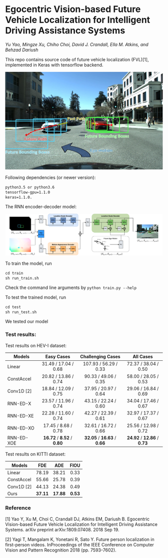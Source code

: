 # Egocentric Vision-based Future Vehicle Localization for Intelligent Driving Assistance Systems
*Yu Yao, Mingze Xu, Chiho Choi, David J. Crandall, Ella M. Atkins, and Behzad Dariush*

This repo contains source code of future vehicle localization (FVL)[1], implemented in Keras with tensorflow backend.

![introduction](/data/samples/ad.jpg?raw=true)

Following dependencies (or newer version):
	
	python3.5 or python3.6
	tensorflow-gpu=1.1.0
	keras=1.1.0.
The RNN encoder-decoder model:

![introduction](/data/samples/network.png?raw=true)

To train the model, run

	cd train
	sh run_train.sh
	
Check the command line arguments by ```python train.py --help```

To test the trained model, run
	
	cd test
	sh run_test.sh

We tested our model 

### Test results:
Test results on HEV-I dataset:

| Models              |               Easy Cases              |            Challenging Cases          |                All Cases               |
|------------------------------|:----------------------------------------------:|:-----------------------------------------------:|:-----------------------------------------------:|
| Linear                       |              31.49 / 17.04 / 0.68              |              107.93 / 56.29 / 0.33              |               72.37 / 38.04 / 0.50              |
| ConstAccel                   |              20.82 / 13.86 / 0.74              |               90.33 / 49.06 / 0.35              |               58.00 / 28.05 / 0.53              |
| Conv1D [2] |              18.84 / 12.09 / 0.75              |               37.95 / 20.97 / 0.64              |               29.06 / 16.84 / 0.69              |
| RNN-ED-X                     |              23.57 / 11.96 / 0.74              |               43.15 / 22.24 / 0.60              |               34.04 / 17.46 / 0.67              |
| RNN-ED-XE                    |              22.28 / 11.60 / 0.74              |               42.27 / 22.39 / 0.61              |               32.97 / 17.37 / 0.67              |
| RNN-ED-XO                    |               17.45 / 8.68 / 0.78              |               32.61 / 16.72 / 0.66              |               25.56 / 12.98 / 0.72              |
| RNN-ED-XOE                   | **16.72** / **8.52** / **0.80** | **32.05** / **16.63** / **0.66** | **24.92** / **12.86** / **0.73** |

Test results on KITTI dataset:

|          Models              |       FDE      |       ADE      |      FIOU     |
|------------------------------|:--------------:|:--------------:|:-------------:|
| Linear                       |      78.19     |      38.21     |      0.33     |
| ConstAccel                   |      55.66     |      25.78     |      0.39     |
| Conv1D [2]                   |      44.13     |      24.38     |      0.49     |
| Ours                         |    **37.11**   |    **17.88**   |    **0.53**   |

### Reference
[1] Yao Y, Xu M, Choi C, Crandall DJ, Atkins EM, Dariush B. Egocentric Vision-based Future Vehicle Localization for Intelligent Driving Assistance Systems. arXiv preprint arXiv:1809.07408. 2018 Sep 19.

[2] Yagi T, Mangalam K, Yonetani R, Sato Y. Future person localization in first-person videos. InProceedings of the IEEE Conference on Computer Vision and Pattern Recognition 2018 (pp. 7593-7602).